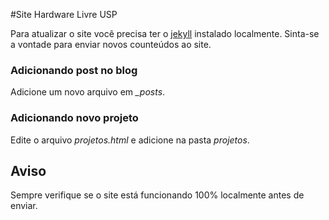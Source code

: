 #Site Hardware Livre USP

Para atualizar o site você precisa ter o [jekyll](https://help.github.com/articles/setting-up-your-github-pages-site-locally-with-jekyll/) instalado localmente. Sinta-se a vontade para enviar novos counteúdos ao site.

### Adicionando post no blog

Adicione um novo arquivo em *_posts*.

### Adicionando novo projeto

Edite o arquivo *projetos.html* e adicione na pasta *projetos*.

## Aviso
Sempre verifique se o site está funcionando 100% localmente antes de enviar.